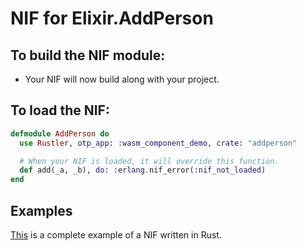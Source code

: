 # NIF for Elixir.AddPerson

## To build the NIF module:

- Your NIF will now build along with your project.

## To load the NIF:

```elixir
defmodule AddPerson do
  use Rustler, otp_app: :wasm_component_demo, crate: "addperson"

  # When your NIF is loaded, it will override this function.
  def add(_a, _b), do: :erlang.nif_error(:nif_not_loaded)
end
```

## Examples

[This](https://github.com/rusterlium/NifIo) is a complete example of a NIF written in Rust.
